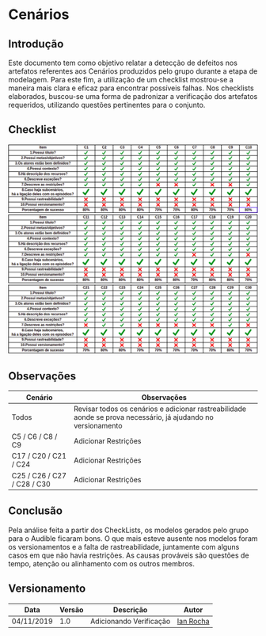 # Cenários

## Introdução

Este documento tem como objetivo relatar a detecção de defeitos nos artefatos referentes aos Cenários produzidos pelo grupo durante a etapa de modelagem. Para este fim, a utilização de um checklist mostrou-se a maneira mais clara e eficaz para encontrar possíveis falhas. Nos checklists elaborados, buscou-se uma forma de padronizar a verificação dos artefatos requeridos, utilizando questões pertinentes para o conjunto.

## Checklist

[![](img/verificacao_cenarios1.png)](img/verificacao_cenarios1.png)
[![](img/verificacao_cenarios2.png)](img/verificacao_cenarios2.png)
[![](img/verificacao_cenarios3.png)](img/verificacao_cenarios3.png)

## Observações

| Cenário | Observações |
| ------- | ----------- |
|  Todos  | Revisar todos os cenários e adicionar rastreabilidade aonde se prova necessário, já ajudando no versionamento |
|   C5 / C6 / C8 / C9    | Adicionar Restrições |
|   C17 / C20 / C21 / C24    | Adicionar Restrições |
|   C25 / C26 / C27 / C28 / C30    | Adicionar Restrições |

## Conclusão

Pela análise feita a partir dos CheckLists, os modelos gerados pelo grupo para o Audible ficaram bons. O que mais esteve ausente nos modelos foram os versionamentos e a falta de rastreabilidade, juntamente com alguns casos em que não havia restrições. As causas prováveis são questões de tempo, atenção ou alinhamento com os outros membros.

## Versionamento 

| Data | Versão | Descrição | Autor |
| ---- | ------ | --------- | ----- |
| 04/11/2019 | 1.0 | Adicionando Verificação | [Ian Rocha](https://github.com/IanPSRocha) |